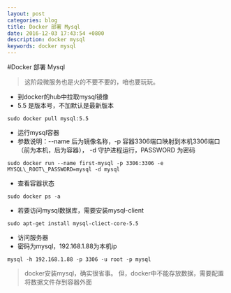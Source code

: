 ```yaml
---
layout: post
categories: blog
title: Docker 部署 Mysql
date: 2016-12-03 17:43:54 +0800
description: docker mysql
keywords: docker mysql
---
```



#Docker 部署 Mysql

> 这阶段微服务也是火的不要不要的，咱也要玩玩。


- 到docker的hub中拉取mysql镜像
- 5.5 是版本号，不加默认是最新版本

```shell
sudo docker pull mysql:5.5
```

- 运行mysql容器
- 参数说明：--name 后为镜像名称，-p 容器3306端口映射到本机3306端口（前为本机，后为容器）， -d 守护进程运行，PASSWORD 为密码

```shell
sudo docker run --name first-mysql -p 3306:3306 -e MYSQL\_ROOT\_PASSWORD=mysql -d mysql
```
- 查看容器状态

```shell
sudo docker ps -a
```
- 若要访问mysql数据库，需要安装mysql-client

```shell
sudo apt-get install mysql-cliect-core-5.5
```
- 访问服务器
- 密码为mysql，192.168.1.88为本机ip

```shell
mysql -h 192.168.1.88 -p 3306 -u root -p mysql
```
> docker安装mysql，确实很省事。
但，docker中不能存放数据，需要配置将数据文件存到容器外面
